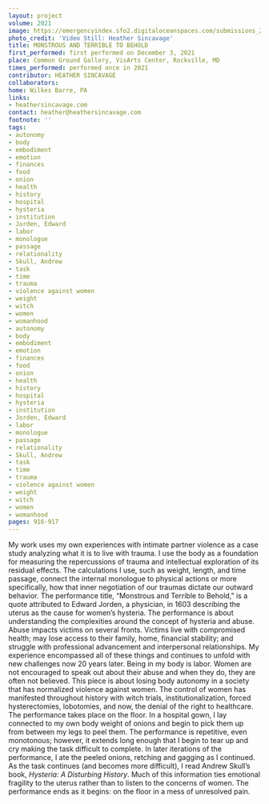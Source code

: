```yaml
---
layout: project
volume: 2021
image: https://emergencyindex.sfo2.digitaloceanspaces.com/submissions_2021/images/1665358701923_Sincavage_BW_Monstrous_and_Terrible_to_Behold.tif
photo_credit: 'Video Still: Heather Sincavage'
title: MONSTROUS AND TERRIBLE TO BEHOLD
first_performed: first performed on December 3, 2021
place: Common Ground Gallery, VisArts Center, Rockville, MD
times_performed: performed once in 2021
contributor: HEATHER SINCAVAGE
collaborators:
home: Wilkes Barre, PA
links:
- heathersincavage.com
contact: heather@heathersincavage.com
footnote: ''
tags:
- autonomy
- body
- embodiment
- emotion
- finances
- food
- onion
- health
- history
- hospital
- hysteria
- institution
- Jorden, Edward
- labor
- monologue
- passage
- relationality
- Skull, Andrew
- task
- time
- trauma
- violence against women
- weight
- witch
- women
- womanhood
- autonomy
- body
- embodiment
- emotion
- finances
- food
- onion
- health
- history
- hospital
- hysteria
- institution
- Jorden, Edward
- labor
- monologue
- passage
- relationality
- Skull, Andrew
- task
- time
- trauma
- violence against women
- weight
- witch
- women
- womanhood
pages: 916-917
---
```


My work uses my own experiences with intimate partner violence as a case study analyzing what it is to live with trauma. I use the body as a foundation for measuring the repercussions of trauma and intellectual exploration of its residual effects. The calculations I use, such as weight, length, and time passage, connect the internal monologue to physical actions or more specifically, how that inner negotiation of our traumas dictate our outward behavior. The performance title, “Monstrous and Terrible to Behold,” is a quote attributed to Edward Jorden, a physician, in 1603 describing the uterus as the cause for women’s hysteria. The performance is about understanding the complexities around the concept of hysteria and abuse. Abuse impacts victims on several fronts. Victims live with compromised health; may lose access to their family, home, financial stability; and struggle with professional advancement and interpersonal relationships. My experience encompassed all of these things and continues to unfold with new challenges now 20 years later. Being in my body is labor. Women are not encouraged to speak out about their abuse and when they do, they are often not believed. This piece is about losing body autonomy in a society that has normalized violence against women. The control of women has manifested throughout history with witch trials, institutionalization, forced hysterectomies, lobotomies, and now, the denial of the right to healthcare. The performance takes place on the floor. In a hospital gown, I lay connected to my own body weight of onions and begin to pick them up from between my legs to peel them. The performance is repetitive, even monotonous; however, it extends long enough that I begin to tear up and cry making the task difficult to complete. In later iterations of the performance, I ate the peeled onions, retching and gagging as I continued. As the task continues (and becomes more difficult), I read Andrew Skull’s book, *Hysteria: A Disturbing History*. Much of this information ties emotional fragility to the uterus rather than to listen to the concerns of women. The performance ends as it begins: on the floor in a mess of unresolved pain.